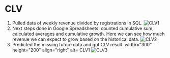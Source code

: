 # CLV

1. Pulled data of weekly revenue divided by registrations in SQL.
![CLV1](https://user-images.githubusercontent.com/117217908/226898717-75bf5d04-02d3-481a-9afe-9fda3e08defc.JPG)
2. Next steps done in Google Spreadsheets: counted cumulative sum, calculated averages and cumulative growth. Here we can see how much revenue we can expect to grow based on the historical data.
![CLV2](https://user-images.githubusercontent.com/117217908/226898992-e3261a9d-cb64-4fb5-b4e4-43082a737dd3.JPG)
3. Predicted the missing future data and got CLV result.
width="300" height="200" align="right" alt= CLV1
![CLV3](https://user-images.githubusercontent.com/117217908/226899046-70d3f906-271a-4ea9-bb55-f700b79d76b0.JPG)
